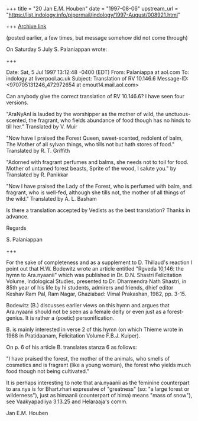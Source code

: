 +++
title = "20 Jan E.M. Houben"
date = "1997-08-06"
upstream_url = "https://list.indology.info/pipermail/indology/1997-August/008921.html"

+++
[Archive link](https://list.indology.info/pipermail/indology/1997-August/008921.html)

(posted earlier, a few times, but message somehow did not come through)

On Saturday 5 July S. Palaniappan wrote: 

+++

Date: Sat, 5 Jul 1997 13:12:48 -0400 (EDT)
From: Palaniappa at aol.com
To: indology at liverpool.ac.uk
Subject: Translation of RV 10.146.6
Message-ID: <970705131246_472972654 at emout14.mail.aol.com>

Can anybody give the correct translation of RV 10.146.6? I have seen four
versions.

"AraNyAnI is lauded by the worshipper as the mother of wild, the
unctuous-scented, the fragrant, who fields abundance of food though has no
hinds to till her."  Translated by V. Muir

"Now have I praised the Forest Queen, 
sweet-scented, redolent of balm,
The Mother of all sylvan things, who tills 
not but hath stores of food." Translated by R. T. Griffith

"Adorned with fragrant perfumes and balms, 
she needs not to toil for food.
Mother of untamed forest beasts,
Sprite of the wood, I salute you." by Translated by R. Panikkar

"Now I have praised the Lady of the Forest, 
who is perfumed with balm, and fragrant,
who is well-fed, although she tills not,
the mother of all things of the wild."  Translated by A. L. Basham

Is there a translation accepted by Vedists as the best translation? Thanks in
advance.

Regards

S. Palaniappan

+++

For the sake of completeness and as a supplement to D. Thillaud's reaction I 
point out that H.W. Bodewitz wrote an article entitled "Rgveda 10,146: the hymn 
to Ara.nyaanii" which was published in 
Dr. D.N. Shastri Felicitation Volume, Indological Studies, presented to Dr. 
Dharmendra Nath Shastri, in 85th year of his life by hi students, admirers and 
friends, dhief editor Keshav Ram Pal, Ram Nagar, Ghaziabad: Vimal Prakashan, 
1982, pp. 3-15. 

Bodewitz (B.) discusses earlier views on this hymn and argues that Ara.nyaanii 
should not be seen as a female deity or even just as a forest-genius. It is 
rather a (poetic) personification. 

B. is mainly interested in verse 2 of this hymn (on which Thieme wrote in 1968 
in Pratidaanam, Felicitation Volume F.B.J. Kuiper). 

On p. 6 of his article B. translates stanza 6 as follows: 

"I have praised the forest, the mother of the animals, who smells of cosmetics 
and is fragrant (like a young woman), the forest who yields much food though 
not being cultivated." 

It is perhaps interesting to note that ara.nyaanii as the feminine counterpart 
to ara.nya is for Bhart.rhari expressive of "greatness" (so: "a large forest or 
wilderness"), just as himaanii (counterpart of hima) means "mass of snow"), see 
Vaakyapadiiya 3.13.25 and Helaraaja's comm. 

Jan E.M. Houben










